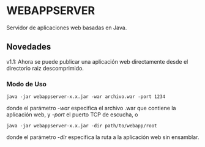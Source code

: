 # WEBAPPSERVER
Servidor de aplicaciones web basadas en Java. 

## Novedades
v1.1: Ahora se puede publicar una aplicación web directamente desde el directorio raiz descomprimido.


### Modo de Uso
```
java -jar webappserver-x.x.jar -war archivo.war -port 1234
```
donde el parámetro *-war* especifica el archivo .war que contiene la aplicación web, y *-port* el puerto TCP de escucha, o
```
java -jar webappserver-x.x.jar -dir path/to/webapp/root 
```
donde el parámetro *-dir* especifica la ruta a la aplicación web sin ensamblar.
